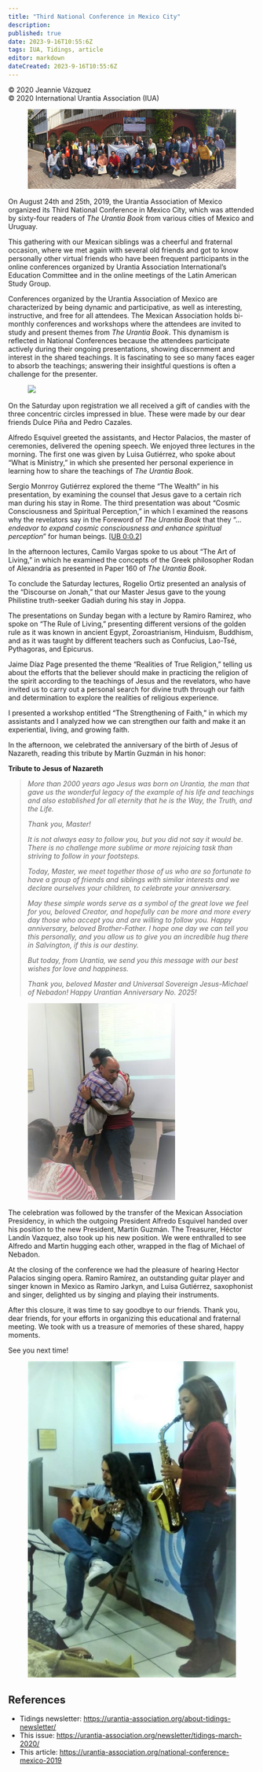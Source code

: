 ```yaml
---
title: "Third National Conference in Mexico City"
description: 
published: true
date: 2023-9-16T10:55:6Z
tags: IUA, Tidings, article
editor: markdown
dateCreated: 2023-9-16T10:55:6Z
---
```


<p class="v-card v-sheet theme--light gray lighten-3 px-2">© 2020 Jeannie Vázquez<br>© 2020 International Urantia Association (IUA)</p>

<figure id="Figure_1" class="image urantiapedia">
<img src="../../../image/article/IUA_Tidings/Mexican-Conference-group.jpg">
</figure>

On August 24th and 25th, 2019, the Urantia Association of Mexico organized its Third National Conference in Mexico City, which was attended by sixty-four readers of _The Urantia Book_ from various cities of Mexico and Uruguay.

This gathering with our Mexican siblings was a cheerful and fraternal occasion, where we met again with several old friends and got to know personally other virtual friends who have been frequent participants in the online conferences organized by Urantia Association International’s Education Committee and in the online meetings of the Latin American Study Group.

Conferences organized by the Urantia Association of Mexico are characterized by being dynamic and participative, as well as interesting, instructive, and free for all attendees. The Mexican Association holds bi-monthly conferences and workshops where the attendees are invited to study and present themes from _The Urantia Book_. This dynamism is reflected in National Conferences because the attendees participate actively during their ongoing presentations, showing discernment and interest in the shared teachings. It is fascinating to see so many faces eager to absorb the teachings; answering their insightful questions is often a challenge for the presenter.

<figure id="Figure_2" class="image urantiapedia image-style-align-right">
<img src="../../../image/article/IUA_Tidings/Candy-made-by-Dulce-Piña-and-Pedro-Cazales-225x400.jpg">
</figure>

On the Saturday upon registration we all received a gift of candies with the three concentric circles impressed in blue. These were made by our dear friends Dulce Piña and Pedro Cazales.

Alfredo Esquivel greeted the assistants, and Hector Palacios, the master of ceremonies, delivered the opening speech. We enjoyed three lectures in the morning. The first one was given by Luisa Gutiérrez, who spoke about “What is Ministry,” in which she presented her personal experience in learning how to share the teachings of _The Urantia Book._

Sergio Monrroy Gutiérrez explored the theme “The Wealth” in his presentation, by examining the counsel that Jesus gave to a certain rich man during his stay in Rome. The third presentation was about “Cosmic Consciousness and Spiritual Perception,” in which I examined the reasons why the revelators say in the Foreword of _The Urantia Book_ that they “…_endeavor to expand cosmic consciousness and enhance spiritual perception_” for human beings. [[UB 0:0.2](/en/The_Urantia_Book/0#p0_2)]

In the afternoon lectures, Camilo Vargas spoke to us about “The Art of Living,” in which he examined the concepts of the Greek philosopher Rodan of Alexandria as presented in Paper 160 of _The Urantia Book_.

To conclude the Saturday lectures, Rogelio Ortiz presented an analysis of the “Discourse on Jonah,” that our Master Jesus gave to the young Philistine truth-seeker Gadiah during his stay in Joppa.

The presentations on Sunday began with a lecture by Ramiro Ramirez, who spoke on “The Rule of Living,” presenting different versions of the golden rule as it was known in ancient Egypt, Zoroastrianism, Hinduism, Buddhism, and as it was taught by different teachers such as Confucius, Lao-Tsé, Pythagoras, and Epicurus.

Jaime Díaz Page presented the theme “Realities of True Religion,” telling us about the efforts that the believer should make in practicing the religion of the spirit according to the teachings of Jesus and the revelators, who have invited us to carry out a personal search for divine truth through our faith and determination to explore the realities of religious experience.

I presented a workshop entitled “The Strengthening of Faith,” in which my assistants and I analyzed how we can strengthen our faith and make it an experiential, living, and growing faith.

In the afternoon, we celebrated the anniversary of the birth of Jesus of Nazareth, reading this tribute by Martín Guzmán in his honor:

**Tribute to Jesus of Nazareth**

> _More than 2000 years ago Jesus was born on Urantia, the man that gave us the wonderful legacy of the example of his life and teachings and also established for all eternity that he is the Way, the Truth, and the Life._
> 
> _Thank you, Master!_
> 
> _It is not always easy to follow you, but you did not say it would be. There is no challenge more sublime or more rejoicing task than striving to follow in your footsteps._
> 
> _Today, Master, we meet together those of us who are so fortunate to have a group of friends and siblings with similar interests and we declare ourselves your children, to celebrate your anniversary._
> 
> _May these simple words serve as a symbol of the great love we feel for you, beloved Creator, and hopefully can be more and more every day those who accept you and are willing to follow you. Happy anniversary, beloved Brother-Father. I hope one day we can tell you this personally, and you allow us to give you an incredible hug there in Salvington, if this is our destiny._
> 
> _But today, from Urantia, we send you this message with our best wishes for love and happiness._
> 
> _Thank you, beloved Master and Universal Sovereign Jesus-Michael of Nebadon! Happy Urantian Anniversary No. 2025!_

<figure id="Figure_3" class="image urantiapedia image-style-align-right">
<img src="../../../image/article/IUA_Tidings/Alfredo-and-Martin-enhanced-300x400.jpg">
</figure>

The celebration was followed by the transfer of the Mexican Association Presidency, in which the outgoing President Alfredo Esquivel handed over his position to the new President, Martín Guzmán. The Treasurer, Héctor Landín Vazquez, also took up his new position. We were enthralled to see Alfredo and Martin hugging each other, wrapped in the flag of Michael of Nebadon.

At the closing of the conference we had the pleasure of hearing Hector Palacios singing opera. Ramiro Ramírez, an outstanding guitar player and singer known in Mexico as Ramiro Jarkyn, and Luisa Gutiérrez, saxophonist and singer, delighted us by singing and playing their instruments.

After this closure, it was time to say goodbye to our friends. Thank you, dear friends, for your efforts in organizing this educational and fraternal meeting. We took with us a treasure of memories of these shared, happy moments.

See you next time!

<figure id="Figure_4" class="image urantiapedia">
<img src="../../../image/article/IUA_Tidings/Luisa-and-Ramiro-enhanced-465x706.jpg">
</figure>

## References

- Tidings newsletter: https://urantia-association.org/about-tidings-newsletter/
- This issue: https://urantia-association.org/newsletter/tidings-march-2020/
- This article: https://urantia-association.org/national-conference-mexico-2019